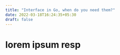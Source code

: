 ```yaml
---
title: "Interface in Go, when do you need them?"
date: 2022-03-18T16:24:35+05:30
draft: false
---
```


# lorem ipsum resp